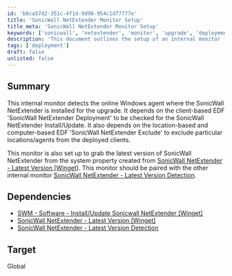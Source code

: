 ```yaml
---
id: 'b0ca57d2-351c-4f1d-9d98-954c1d77777e'
title: 'SonicWall NetExtender Monitor Setup'
title_meta: 'SonicWall NetExtender Monitor Setup'
keywords: ['sonicwall', 'netextender', 'monitor', 'upgrade', 'deployment', 'edf', 'version']
description: 'This document outlines the setup of an internal monitor for detecting the online Windows agent with SonicWall NetExtender installed, facilitating upgrades and excluding specific locations or agents as needed. It details dependencies and integration with other monitors for effective management.'
tags: ['deployment']
draft: false
unlisted: false
---
```

## Summary

This internal monitor detects the online Windows agent where the SonicWall NetExtender is installed for the upgrade. It depends on the client-based EDF 'SonicWall NetExtender Deployment' to be checked for the SonicWall NetExtender Install/Update. It also depends on the location-based and computer-based EDF 'SonicWall NetExtender Exclude' to exclude particular locations/agents from the deployed clients.

This monitor is also set up to grab the latest version of SonicWall NetExtender from the system property created from [SonicWall NetExtender - Latest Version [Winget]](https://proval.itglue.com/DOC-5078775-13816835). This monitor should be paired with the other internal monitor [SonicWall NetExtender - Latest Version Detection](https://proval.itglue.com/DOC-5078775-13813876).

## Dependencies

- [SWM - Software - Install/Update Sonicwall NetExtender [Winget]](https://proval.itglue.com/DOC-5078775-8058617)
- [SonicWall NetExtender - Latest Version [Winget]](https://proval.itglue.com/DOC-5078775-13816835)
- [SonicWall NetExtender - Latest Version Detection](https://proval.itglue.com/DOC-5078775-13813876)

## Target

Global











